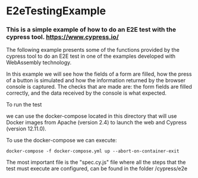 # E2eTestingExample

### This is a simple example of how to do an E2E test with the cypress tool. https://www.cypress.io/

The following example presents some of the functions provided by the cypress tool to do an E2E test in one of the examples developed with WebAssembly technology.

In this example we will see how the fields of a form are filled, how the press of a button is simulated and how the information returned by the browser console is captured. The checks that are made are: the form fields are filled correctly, and the data received by the console is what expected.

To run the test

we can use the docker-compose located in this directory that will use Docker images from Apache (version 2.4) to launch the web and Cypress (version 12.11.0). 

To use the docker-compose we can execute:

```shell
docker-compose -f docker-compose.yml up --abort-on-container-exit
```

The most important file is the "spec.cy.js" file where all the steps that the test must execute are configured, can be found in the folder /cypress/e2e